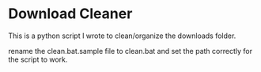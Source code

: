 # Download Cleaner

This is a python script I wrote to clean/organize the downloads folder.

rename the clean.bat.sample file to clean.bat and set the path correctly for the script to work.
